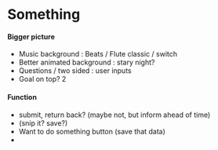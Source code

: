 # Something

#### Bigger picture 
- Music background : Beats / Flute classic / switch
- Better animated background : stary night?
- Questions / two sided : user inputs 
- Goal on top? 2

#### Function
- submit, return back? (maybe not, but inform ahead of time)
- (snip it? save?)
- Want to do something button (save that data)
- 
